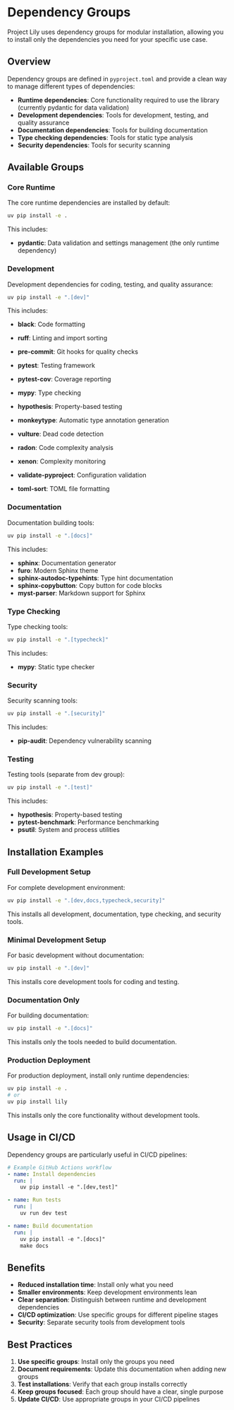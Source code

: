 # Dependency Groups

Project Lily uses dependency groups for modular installation, allowing you to install only the dependencies you need for your specific use case.

## Overview

Dependency groups are defined in `pyproject.toml` and provide a clean way to manage different types of dependencies:

- **Runtime dependencies**: Core functionality required to use the library (currently pydantic for data validation)
- **Development dependencies**: Tools for development, testing, and quality assurance
- **Documentation dependencies**: Tools for building documentation
- **Type checking dependencies**: Tools for static type analysis
- **Security dependencies**: Tools for security scanning

## Available Groups

### Core Runtime

The core runtime dependencies are installed by default:

```bash
uv pip install -e .
```

This includes:
- **pydantic**: Data validation and settings management (the only runtime dependency)

### Development

Development dependencies for coding, testing, and quality assurance:

```bash
uv pip install -e ".[dev]"
```

This includes:
- **black**: Code formatting
- **ruff**: Linting and import sorting
- **pre-commit**: Git hooks for quality checks
- **pytest**: Testing framework
- **pytest-cov**: Coverage reporting
- **mypy**: Type checking
- **hypothesis**: Property-based testing
- **monkeytype**: Automatic type annotation generation
- **vulture**: Dead code detection
- **radon**: Code complexity analysis
- **xenon**: Complexity monitoring

- **validate-pyproject**: Configuration validation
- **toml-sort**: TOML file formatting

### Documentation

Documentation building tools:

```bash
uv pip install -e ".[docs]"
```

This includes:
- **sphinx**: Documentation generator
- **furo**: Modern Sphinx theme
- **sphinx-autodoc-typehints**: Type hint documentation
- **sphinx-copybutton**: Copy button for code blocks
- **myst-parser**: Markdown support for Sphinx

### Type Checking

Type checking tools:

```bash
uv pip install -e ".[typecheck]"
```

This includes:
- **mypy**: Static type checker

### Security

Security scanning tools:

```bash
uv pip install -e ".[security]"
```

This includes:
- **pip-audit**: Dependency vulnerability scanning

### Testing

Testing tools (separate from dev group):

```bash
uv pip install -e ".[test]"
```

This includes:
- **hypothesis**: Property-based testing
- **pytest-benchmark**: Performance benchmarking
- **psutil**: System and process utilities

## Installation Examples

### Full Development Setup

For complete development environment:

```bash
uv pip install -e ".[dev,docs,typecheck,security]"
```

This installs all development, documentation, type checking, and security tools.

### Minimal Development Setup

For basic development without documentation:

```bash
uv pip install -e ".[dev]"
```

This installs core development tools for coding and testing.

### Documentation Only

For building documentation:

```bash
uv pip install -e ".[docs]"
```

This installs only the tools needed to build documentation.

### Production Deployment

For production deployment, install only runtime dependencies:

```bash
uv pip install -e .
# or
uv pip install lily
```

This installs only the core functionality without development tools.

## Usage in CI/CD

Dependency groups are particularly useful in CI/CD pipelines:

```yaml
# Example GitHub Actions workflow
- name: Install dependencies
  run: |
    uv pip install -e ".[dev,test]"

- name: Run tests
  run: |
    uv run dev test

- name: Build documentation
  run: |
    uv pip install -e ".[docs]"
    make docs
```

## Benefits

- **Reduced installation time**: Install only what you need
- **Smaller environments**: Keep development environments lean
- **Clear separation**: Distinguish between runtime and development dependencies
- **CI/CD optimization**: Use specific groups for different pipeline stages
- **Security**: Separate security tools from development tools

## Best Practices

1. **Use specific groups**: Install only the groups you need
2. **Document requirements**: Update this documentation when adding new groups
3. **Test installations**: Verify that each group installs correctly
4. **Keep groups focused**: Each group should have a clear, single purpose
5. **Update CI/CD**: Use appropriate groups in your CI/CD pipelines
